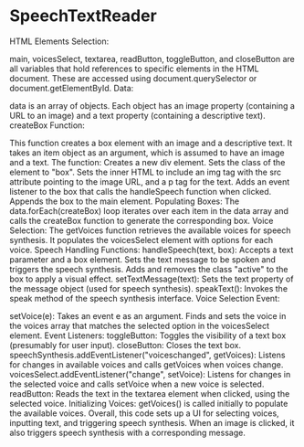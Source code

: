 # SpeechTextReader


 HTML Elements Selection:

 main, voicesSelect, textarea, readButton, toggleButton, and closeButton are all variables that hold references to specific elements in the HTML document. These are accessed using document.querySelector or document.getElementById.
 Data:

 data is an array of objects. Each object has an image property (containing a URL to an image) and a text property (containing a descriptive text).
 createBox Function:

 This function creates a box element with an image and a descriptive text.
 It takes an item object as an argument, which is assumed to have an image and a text.
 The function:
 Creates a new div element.
 Sets the class of the element to "box".
 Sets the inner HTML to include an img tag with the src attribute pointing to the image URL, and a p tag for the text.
 Adds an event listener to the box that calls the handleSpeech function when clicked.
 Appends the box to the main element.
 Populating Boxes:
 The data.forEach(createBox) loop iterates over each item in the data array and calls the createBox function to generate the corresponding box.
 Voice Selection:
 The getVoices function retrieves the available voices for speech synthesis. It populates the voicesSelect element with options for each voice.
 Speech Handling Functions:
 handleSpeech(text, box):
 Accepts a text parameter and a box element.
 Sets the text message to be spoken and triggers the speech synthesis.
 Adds and removes the class "active" to the box to apply a visual effect.
 setTextMessage(text):
 Sets the text property of the message object (used for speech synthesis).
 speakText():
 Invokes the speak method of the speech synthesis interface.
 Voice Selection Event:

 setVoice(e):
 Takes an event e as an argument.
 Finds and sets the voice in the voices array that matches the selected option in the voicesSelect element.
 Event Listeners:
 toggleButton:
 Toggles the visibility of a text box (presumably for user input).
 closeButton:
 Closes the text box.
 speechSynthesis.addEventListener("voiceschanged", getVoices):
 Listens for changes in available voices and calls getVoices when voices change. 
 voicesSelect.addEventListener("change", setVoice):
 Listens for changes in the selected voice and calls setVoice when a new voice is selected.
 readButton:
 Reads the text in the textarea element when clicked, using the selected voice.
 Initializing Voices:
 getVoices() is called initially to populate the available voices.
 Overall, this code sets up a UI for selecting voices, inputting text, and triggering speech synthesis. When an image is clicked, it also triggers speech synthesis with a corresponding message.



